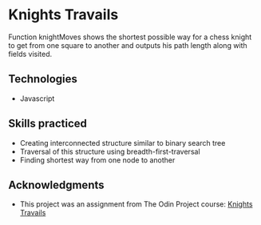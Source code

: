 # Knights Travails

Function knightMoves shows the shortest possible way for a chess knight to get from one square to another and outputs his path length along with fields visited.

## Technologies
* Javascript

## Skills practiced
* Creating interconnected structure similar to binary search tree
* Traversal of this structure using breadth-first-traversal
* Finding shortest way from one node to another

## Acknowledgments
* This project was an assignment from The Odin Project course: [Knights Travails](https://www.theodinproject.com/lessons/javascript-knights-travails)